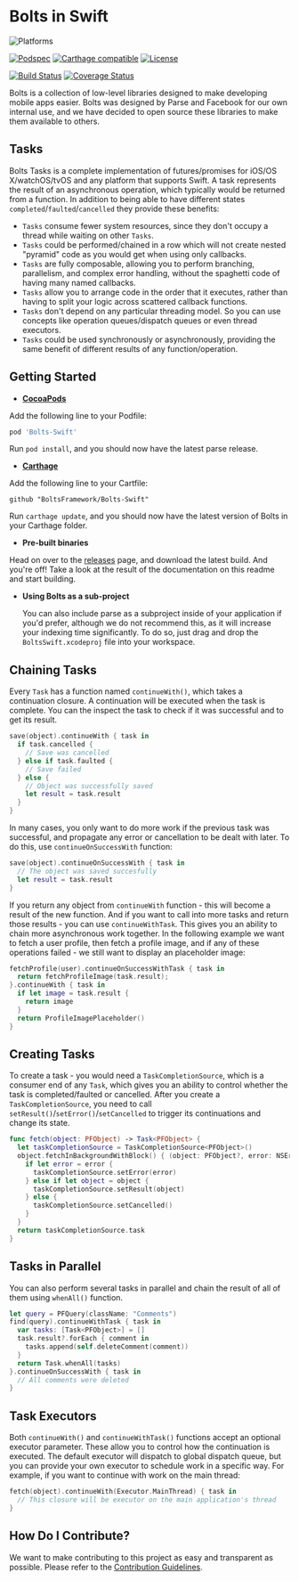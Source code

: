 # Bolts in Swift

![Platforms][platforms-svg]

[![Podspec][podspec-svg]][podspec-link]
[![Carthage compatible][carthage-svg]](carthage-link)
[![License][license-svg]][license-link]

[![Build Status][build-status-svg]][build-status-link]
[![Coverage Status][coverage-status-svg]][coverage-status-link]


Bolts is a collection of low-level libraries designed to make developing mobile apps easier. Bolts was designed by Parse and Facebook for our own internal use, and we have decided to open source these libraries to make them available to others.

## Tasks

Bolts Tasks is a complete implementation of futures/promises for iOS/OS X/watchOS/tvOS and any platform that supports Swift.
A task represents the result of an asynchronous operation, which typically would be returned from a function.
In addition to being able to have different states `completed`/`faulted`/`cancelled` they provide these benefits:
- `Tasks` consume fewer system resources, since they don't occupy a thread while waiting on other `Tasks`.
- `Tasks` could be performed/chained in a row which will not create nested "pyramid" code as you would get when using only callbacks.
- `Tasks` are fully composable, allowing you to perform branching, parallelism, and complex error handling, without the spaghetti code of having many named callbacks.
- `Tasks` allow you to arrange code in the order that it executes, rather than having to split your logic across scattered callback functions.
- `Tasks` don't depend on any particular threading model. So you can use concepts like operation queues/dispatch queues or even thread executors.
- `Tasks` could be used synchronously or asynchronously, providing the same benefit of different results of any function/operation.

## Getting Started

- **[CocoaPods](https://cocoapods.org)**

 Add the following line to your Podfile:
 ```ruby
 pod 'Bolts-Swift'
 ```
 Run `pod install`, and you should now have the latest parse release.
  
- **[Carthage](https://github.com/carthage/carthage)**

 Add the following line to your Cartfile:
 ```
 github "BoltsFramework/Bolts-Swift"
 ```
 Run `carthage update`, and you should now have the latest version of Bolts in your Carthage folder.
 
- **Pre-built binaries**

 Head on over to the [releases][releases] page, and download the latest build.
 And you're off! Take a look at the result of the documentation on this readme and start building.

- **Using Bolts as a sub-project**

  You can also include parse as a subproject inside of your application if you'd prefer, although we do not recommend this, as it will increase your indexing time significantly. To do so, just drag and drop the `BoltsSwift.xcodeproj` file into your workspace.

## Chaining Tasks

Every `Task` has a function named `continueWith()`, which takes a continuation closure. A continuation will be executed when the task is complete. You can the inspect the task to check if it was successful and to get its result.
```swift
save(object).continueWith { task in 
  if task.cancelled {
    // Save was cancelled
  } else if task.faulted {
    // Save failed
  } else {
    // Object was successfully saved
    let result = task.result
  }
}
```

In many cases, you only want to do more work if the previous task was successful, and propagate any error or cancellation to be dealt with later. To do this, use `continueOnSuccessWith` function:
```swift
save(object).continueOnSuccessWith { task in 
  // The object was saved succesfully
  let result = task.result
}
```

If you return any object from `continueWith` function - this will become a result of the new function. And if you want to call into more tasks and return those results - you can use `continueWithTask`. This gives you an ability to chain more asynchronous work together.
In the following example we want to fetch a user profile, then fetch a profile image, and if any of these operations failed - we still want to display an placeholder image:
```swift
fetchProfile(user).continueOnSuccessWithTask { task in 
  return fetchProfileImage(task.result);
}.continueWith { task in 
  if let image = task.result {
    return image
  }
  return ProfileImagePlaceholder()
}
```

## Creating Tasks

To create a task - you would need a `TaskCompletionSource`, which is a consumer end of any `Task`, which gives you an ability to control whether the task is completed/faulted or cancelled.
After you create a `TaskCompletionSource`, you need to call `setResult()`/`setError()`/`setCancelled` to trigger its continuations and change its state.
```swift
func fetch(object: PFObject) -> Task<PFObject> {
  let taskCompletionSource = TaskCompletionSource<PFObject>()
  object.fetchInBackgroundWithBlock() { (object: PFObject?, error: NSError?) in
    if let error = error {
      taskCompletionSource.setError(error)
    } else if let object = object {
      taskCompletionSource.setResult(object)
    } else {
      taskCompletionSource.setCancelled()
    }
  }
  return taskCompletionSource.task
}
```

## Tasks in Parallel

You can also perform several tasks in parallel and chain the result of all of them using `whenAll()` function.
```swift
let query = PFQuery(className: "Comments")
find(query).continueWithTask { task in
  var tasks: [Task<PFObject>] = []
  task.result?.forEach { comment in
    tasks.append(self.deleteComment(comment))
  }
  return Task.whenAll(tasks)
}.continueOnSuccessWith { task in
  // All comments were deleted
}
```

## Task Executors

Both `continueWith()` and `continueWithTask()` functions accept an optional executor parameter. These allow you to control how the continuation is executed.
The default executor will dispatch to global dispatch queue, but you can provide your own executor to schedule work in a specific way.
For example, if you want to continue with work on the main thread:
```swift
fetch(object).continueWith(Executor.MainThread) { task in 
  // This closure will be executor on the main application's thread
}
```

## How Do I Contribute?

We want to make contributing to this project as easy and transparent as possible. Please refer to the [Contribution Guidelines][contributing].

 [releases]: https://github.com/BoltsFramework/Bolts-Swift/releases
 [contributing]: https://github.com/BoltsFramework/Bolts-Swift/blob/master/CONTRIBUTING.md

 [build-status-svg]: https://img.shields.io/travis/BoltsFramework/Bolts-Swift/master.svg
 [build-status-link]: https://travis-ci.org/BoltsFramework/Bolts-Swift/branches

 [coverage-status-svg]: https://img.shields.io/codecov/c/github/BoltsFramework/Bolts-Swift/master.svg
 [coverage-status-link]: https://codecov.io/github/BoltsFramework/Bolts-Swift?branch=master

 [license-svg]: https://img.shields.io/badge/license-BSD-lightgrey.svg
 [license-link]: https://github.com/BoltsFramework/Bolts-Swift/blob/master/LICENSE

 [podspec-svg]: https://img.shields.io/cocoapods/v/Bolts-Swift.svg
 [podspec-link]: https://cocoapods.org/pods/Bolts-Swift
 
 [carthage-svg]: https://img.shields.io/badge/Carthage-compatible-4BC51D.svg?style=flat
 [carthage-link]: https://github.com/carthage/carthage

 [platforms-svg]: http://img.shields.io/cocoapods/p/Bolts-Swift.svg?style=flat
